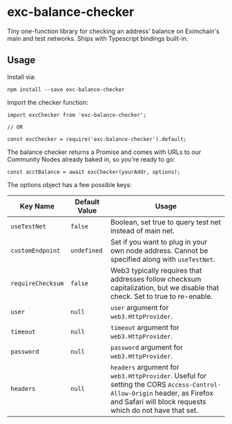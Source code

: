 # exc-balance-checker
Tiny one-function library for checking an address' balance on Eximchain's main and test networks.  Ships with Typescript bindings built-in.

## Usage
Install via:
```
npm install --save exc-balance-checker
```

Import the checker function:
```
import excChecker from 'exc-balance-checker';

// OR

const excChecker = require('exc-balance-checker').default;
```

The balance checker returns a Promise and comes with URLs to our Community Nodes already baked in, so you're ready to go:
```
const acctBalance = await excChecker(yourAddr, options);
```

The options object has a few possible keys:

| Key Name | Default Value | Usage |
| -- | -- | -- |
| `useTestNet` | `false` | Boolean, set true to query test net instead of main net. |
| `customEndpoint` | `undefined` | Set if you want to plug in your own node address.  Cannot be specified along with `useTestNet`. |
| `requireChecksum` | `false` | Web3 typically requires that addresses follow checksum capitalization, but we disable that check.  Set to true to re-enable. |
| `user` | `null` | `user` argument for `web3.HttpProvider`. |
| `timeout` | `null` | `timeout` argument for `web3.HttpProvider`. |
| `password` | `null` | `password` argument for `web3.HttpProvider`. |
| `headers` | `null` | `headers` argument for `web3.HttpProvider`.  Useful for setting the CORS `Access-Control-Allow-Origin` header, as Firefox and Safari will block requests which do not have that set. |